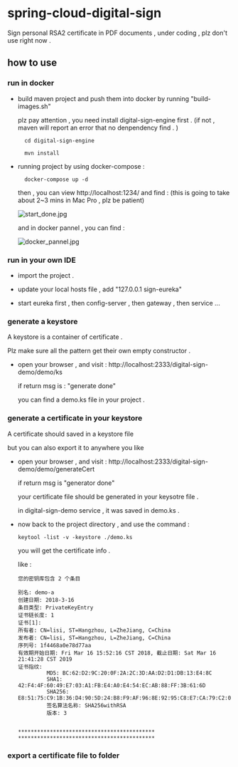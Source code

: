 # spring-cloud-digital-sign
Sign personal RSA2 certificate in PDF documents  , under coding , plz don't use right now .

## how to use 

### run in docker 

* build maven project and push them into docker by running "build-images.sh"

    plz pay attention , you need install digital-sign-engine first . (if not , maven will report an error that no denpendency find . )
    
        cd digital-sign-engine
        
        mvn install
 
* running project by using docker-compose :
 
        docker-compose up -d 
        
    then , you can view http://localhost:1234/ and find : (this is going to take about 2~3 mins in Mac Pro , plz be patient)
    
    ![start_done.jpg](https://github.com/SpringForAll/spring-cloud-digital-sign/blob/master/pic/start_done.jpg)
     
    and in docker pannel , you can find : 
     
    ![docker_pannel.jpg](https://github.com/SpringForAll/spring-cloud-digital-sign/blob/master/pic/docker_pannel.jpg)
    
### run in your own IDE

* import the project .

* update your local hosts file , add "127.0.0.1 sign-eureka"

* start eureka first , then config-server , then gateway , then service ...    
     
### generate a keystore
            
A keystore is a container of certificate . 

Plz make sure all the pattern get their own empty constructor . 

* open your browser , and visit : http://localhost:2333/digital-sign-demo/demo/ks 

    if return msg is : "generate done" 
    
    you can find a demo.ks file in your project . 
    
### generate a certificate in your keystore

A certificate should saved in a keystore file 

but you can also export it to anywhere you like 

* open your browser , and visit : http://localhost:2333/digital-sign-demo/demo/generateCert

    if return msg is "generator done"
    
    your certificate file should be generated in your keysotre file . 
    
    in digital-sign-demo service , it was saved in demo.ks .
    
* now back to the project directory , and use the command : 

      keytool -list -v -keystore ./demo.ks
    
  you will get the certificate info .   
  
  like :
  
      您的密钥库包含 2 个条目
      
      别名: demo-a
      创建日期: 2018-3-16
      条目类型: PrivateKeyEntry
      证书链长度: 1
      证书[1]:
      所有者: CN=lisi, ST=Hangzhou, L=ZheJiang, C=China
      发布者: CN=lisi, ST=Hangzhou, L=ZheJiang, C=China
      序列号: 1f4468a0e78d77aa
      有效期开始日期: Fri Mar 16 15:52:16 CST 2018, 截止日期: Sat Mar 16 21:41:28 CST 2019
      证书指纹:
               MD5: BC:62:D2:9C:20:0F:2A:2C:3D:AA:D2:D1:DB:13:E4:8C
               SHA1: 42:F4:4F:60:49:E7:03:A1:FB:E4:A0:E4:54:EC:AB:88:FF:3B:61:6D
               SHA256: E8:51:75:C9:1B:36:D4:90:5D:24:B8:F9:AF:96:8E:92:95:C8:E7:CA:79:C2:0C:BF:F2:8F:99:7D:17:37:7F:A8
               签名算法名称: SHA256withRSA
               版本: 3
      
      
      *******************************************
      *******************************************
      
    
### export a certificate file to folder


              
            
            
